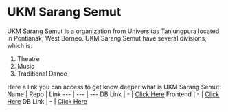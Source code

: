 # UKM Sarang Semut
UKM Sarang Semut is a organization from Universitas Tanjungpura located in Pontianak, West Borneo. UKM Sarang Semut have several divisions, which is:
1. Theatre
2. Music
3. Traditional Dance

Here a link you can access to get know deeper what is UKM Sarang Semut:
 Name | Repo | Link
--- | --- | ---
DB Link | - | [Click Here](https://drive.google.com/file/d/1h25pMsSWy9-2zDL19Utmy9lQn1qEMXXS/view?usp=sharing)
Frontend | - | [Click Here](https://drive.google.com/file/d/1h25pMsSWy9-2zDL19Utmy9lQn1qEMXXS/view?usp=sharing)
DB Link | - | [Click Here](https://drive.google.com/file/d/1h25pMsSWy9-2zDL19Utmy9lQn1qEMXXS/view?usp=sharing)
